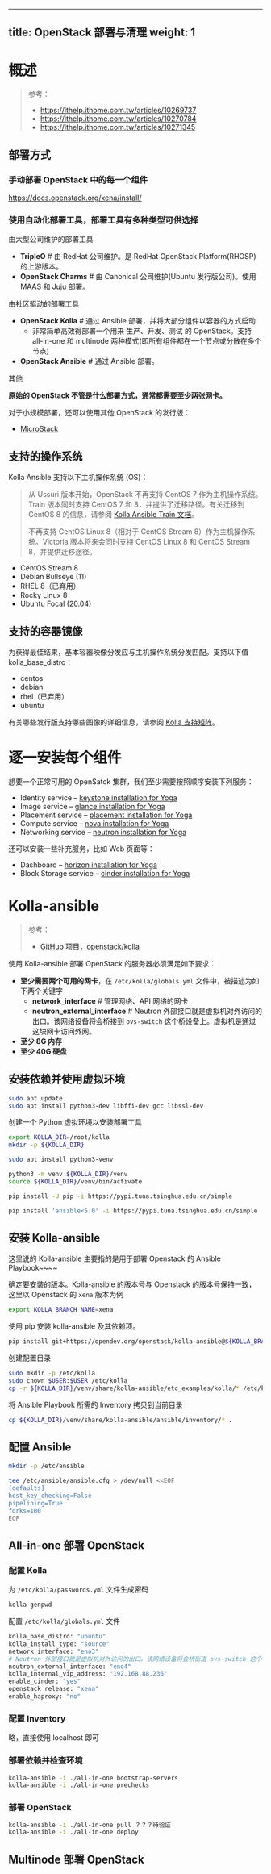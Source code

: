 
---
title: OpenStack 部署与清理
weight: 1
---

# 概述

> 参考：
> 
> - https://ithelp.ithome.com.tw/articles/10269737
> - https://ithelp.ithome.com.tw/articles/10270784
> - https://ithelp.ithome.com.tw/articles/10271345

## 部署方式

### 手动部署 OpenStack 中的每一个组件

https://docs.openstack.org/xena/install/

### 使用自动化部署工具，部署工具有多种类型可供选择

由大型公司维护的部署工具

- **TripleO** # 由 RedHat 公司维护。是 RedHat OpenStack Platform(RHOSP) 的上游版本。
- **OpenStack Charms** # 由 Canonical 公司维护(Ubuntu 发行版公司)。使用 MAAS 和 Juju 部署。

由社区驱动的部署工具

- **OpenStack Kolla** # 通过 Ansible 部署，并将大部分组件以容器的方式启动
  - 非常简单高效得部署一个用来 生产、开发、测试 的 OpenStack。支持 all-in-one 和 multinode 两种模式(即所有组件都在一个节点或分散在多个节点)
- **OpenStack Ansible** # 通过 Ansible 部署。

其他

**原始的 OpenStack 不管是什么部署方式，通常都需要至少两张网卡。**

对于小规模部署，还可以使用其他 OpenStack 的发行版：

- [MicroStack](docs/10.云原生/1.3.OpenStack%20虚拟机编排系统/OpenStack%20衍生品/MicroStack.md)

## 支持的操作系统

Kolla Ansible 支持以下主机操作系统 (OS)：

> 从 Ussuri 版本开始，OpenStack 不再支持 CentOS 7 作为主机操作系统。Train 版本同时支持 CentOS 7 和 8，并提供了迁移路径。有关迁移到 CentOS 8 的信息，请参阅 [Kolla Ansible Train 文档](https://docs.openstack.org/kolla-ansible/train/user/centos8.html)。
> 
> 不再支持 CentOS Linux 8（相对于 CentOS Stream 8）作为主机操作系统。Victoria 版本将来会同时支持 CentOS Linux 8 和 CentOS Stream 8，并提供迁移途径。

- CentOS Stream 8
- Debian Bullseye (11)
- RHEL 8（已弃用）
- Rocky Linux 8
- Ubuntu Focal (20.04)

## 支持的容器镜像

为获得最佳结果，基本容器映像分发应与主机操作系统分发匹配。支持以下值 kolla_base_distro：

- centos
- debian
- rhel（已弃用）
- ubuntu

有关哪些发行版支持哪些图像的详细信息，请参阅 [Kolla 支持矩阵](https://docs.openstack.org/kolla/latest/support_matrix)。

# 逐一安装每个组件

想要一个正常可用的 OpenSatck 集群，我们至少需要按照顺序安装下列服务：

-   Identity service – [keystone installation for Yoga](https://docs.openstack.org/keystone/yoga/install/)
-   Image service – [glance installation for Yoga](https://docs.openstack.org/glance/yoga/install/)
-   Placement service – [placement installation for Yoga](https://docs.openstack.org/placement/yoga/install/)
-   Compute service – [nova installation for Yoga](https://docs.openstack.org/nova/yoga/install/)
-   Networking service – [neutron installation for Yoga](https://docs.openstack.org/neutron/yoga/install/)

还可以安装一些补充服务，比如 Web 页面等：

-   Dashboard – [horizon installation for Yoga](https://docs.openstack.org/horizon/yoga/install/)
-   Block Storage service – [cinder installation for Yoga](https://docs.openstack.org/cinder/yoga/install/)

# Kolla-ansible

> 参考：
> 
> - [GitHub 项目，openstack/kolla](https://github.com/openstack/kolla)

使用 Kolla-ansible 部署 OpenStack 的服务器必须满足如下要求：

- **至少需要两个可用的网卡**，在 `/etc/kolla/globals.yml` 文件中，被描述为如下两个关键字
  - **network_interface** # 管理网络、API 网络的网卡
  - **neutron_external_interface** # Neutron 外部接口就是虚拟机对外访问的出口。该网络设备将会桥接到 `ovs-switch` 这个桥设备上。虚拟机是通过这块网卡访问外网。
- **至少 8G 内存**
- **至少 40G 硬盘**

## 安装依赖并使用虚拟环境

```bash
sudo apt update
sudo apt install python3-dev libffi-dev gcc libssl-dev
```

创建一个 Python 虚拟环境以安装部署工具

```bash
export KOLLA_DIR=/root/kolla
mkdir -p ${KOLLA_DIR}

sudo apt install python3-venv

python3 -m venv ${KOLLA_DIR}/venv
source ${KOLLA_DIR}/venv/bin/activate

pip install -U pip -i https://pypi.tuna.tsinghua.edu.cn/simple

pip install 'ansible<5.0' -i https://pypi.tuna.tsinghua.edu.cn/simple
```

## 安装 Kolla-ansible

这里说的 Kolla-ansible 主要指的是用于部署 Openstack 的 Ansible Playbook~~~~

确定要安装的版本。Kolla-ansible 的版本号与 Openstack 的版本号保持一致，这里以 Openstack 的 `xena` 版本为例

```bash
export KOLLA_BRANCH_NAME=xena
```

使用 pip 安装 kolla-ansible 及其依赖项。

```bash
pip install git+https://opendev.org/openstack/kolla-ansible@${KOLLA_BRANCH_NAME}
```

创建配置目录

```bash
sudo mkdir -p /etc/kolla
sudo chown $USER:$USER /etc/kolla
cp -r ${KOLLA_DIR}/venv/share/kolla-ansible/etc_examples/kolla/* /etc/kolla
```

将 Ansible Playbook 所需的 Inventory 拷贝到当前目录

```bash
cp ${KOLLA_DIR}/venv/share/kolla-ansible/ansible/inventory/* .
```

## 配置 Ansible

```bash
mkdir -p /etc/ansible

tee /etc/ansible/ansible.cfg > /dev/null <<EOF
[defaults]
host_key_checking=False
pipelining=True
forks=100
EOF
```

## All-in-one 部署 OpenStack

### 配置 Kolla

为 `/etc/kolla/passwords.yml` 文件生成密码

```bash
kolla-genpwd
```

配置 `/etc/kolla/globals.yml` 文件

```bash
kolla_base_distro: "ubuntu"
kolla_install_type: "source"
network_interface: "eno3"
# Neutron 外部接口就是虚拟机对外访问的出口。该网络设备将会桥街道 ovs-switch 这个桥设备上。
neutron_external_interface: "eno4"
kolla_internal_vip_address: "192.168.88.236"
enable_cinder: "yes"
openstack_release: "xena"
enable_haproxy: "no"
```

### 配置 Inventory

略，直接使用 localhost 即可

### 部署依赖并检查环境

```bash
kolla-ansible -i ./all-in-one bootstrap-servers
kolla-ansible -i ./all-in-one prechecks
```

### 部署 OpenStack

```bash
kolla-ansible -i ./all-in-one pull ？？？待验证
kolla-ansible -i ./all-in-one deploy
```

## Multinode 部署 OpenStack
